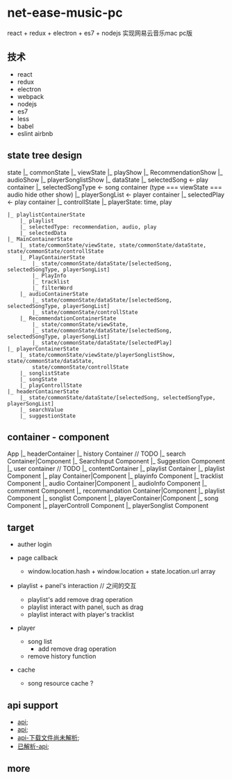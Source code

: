 # net-ease-music-pc
react + redux + electron + es7 + nodejs 实现网易云音乐mac pc版

## 技术
- react
- redux
- electron
- webpack
- nodejs
- es7
- less
- babel
- eslint airbnb

## state tree design

state
    |_ commonState
        |_ viewState
            |_ playShow
            |_ RecommendationShow
            |_ audioShow
            |_ playerSonglistShow
        |_ dataState
            |_ selectedSong <- play container
            |_ selectedSongType <- song container (type === viewState === audio hide other show)
            |_ playerSongList <- player container
            |_ selectedPlay <- play container
        |_ controllState
            |_ playerState: time, play

    |_ playlistContainerState
        |_ playlist
        |_ selectedType: recommendation, audio, play
        |_ selectedData
    |_ MainContainerState
        |_ state/commonState/viewState, state/commonState/dataState, state/commonState/controllState
        |_ PlayContainerState
            |_ state/commonState/dataState/[selectedSong, selectedSongType, playerSongList]
            |_ PlayInfo
            |_ tracklist
            |_ filterWord
        |_ audioContainerState
            |_ state/commonState/dataState/[selectedSong, selectedSongType, playerSongList]
            |_ state/commonState/controllState
        |_ RecommendationContainerState
            |_ state/commonState/viewState,
            |_ state/commonState/dataState/[selectedSong, selectedSongType, playerSongList]
            |_ state/commonState/dataState/[selectedPlay]
    |_ playerContainerState
        |_ state/commonState/viewState/playerSonglistShow, state/commonState/dataState,
            state/commonState/controllState
        |_ songlistState
        |_ songState
        |_ playControllState
    |_ headerContainerState
        |_ state/commonState/dataState/[selectedSong, selectedSongType, playerSongList]
        |_ searchValue
        |_ suggestionState

## container - component
App
|_ headerContainer
    |_ history Container // TODO
    |_ search Container|Component
        |_ SearchInput Component
        |_ Suggestion Component
    |_ user container // TODO
|_ contentContainer
    |_ playlist Container
        |_ playlist Component
    |_ play Container|Component
        |_ playinfo Component
        |_ tracklist Component
    |_ audio Container|Component
        |_ audioInfo Component
        |_ commment Component
    |_ recommandation Container|Component
        |_ playlist Component
        |_ songlist Component
|_ playerContainer|Component
    |_ song Component
    |_ playerControll Component
    |_ playerSonglist Component

## target
- auther login

- page callback
  - window.location.hash + window.location + state.location.url array

- playlist + panel's interaction // 之间的交互
  - playlist's add remove drag operation
  - playlist interact with panel, such as drag
  - playlist interact with player's tracklist

- player
    - song list
      - add remove drag operation
    -  remove history function
- cache
  - song resource cache ?

## api support
- [api](http://qianzewei.com/2015/12/10/%E7%BD%91%E6%98%93%E4%BA%91%E9%9F%B3%E4%B9%90api%E6%95%B4%E7%90%86/);
- [api](https://lophita.com/xiami-music-api.html);
- [api-下载文件尚未解析](https://github.com/yanunon/NeteaseCloudMusic/wiki/%E7%BD%91%E6%98%93%E4%BA%91%E9%9F%B3%E4%B9%90API%E5%88%86%E6%9E%90);
- [已解析-api](http://moonlib.com/606.html);



## more
